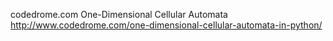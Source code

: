 codedrome.com
One-Dimensional Cellular Automata
http://www.codedrome.com/one-dimensional-cellular-automata-in-python/
